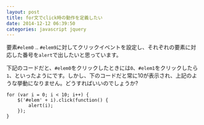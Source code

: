 ```yaml
---
layout: post
title: for文でclick時の動作を定義したい
date: 2014-12-12 06:39:50
categories: javascript jquery
---
```

<p>要素<code>#elem0</code> .. <code>#elem9</code>に対してクリックイベントを設定し、それぞれの要素に対応した番号を<code>alert</code>で出したいと思っています。</p>

<p>下記のコードだと、<code>#elem0</code>をクリックしたときには<code>0</code>、<code>#elem1</code>をクリックしたら<code>1</code>、といったようにです。しかし、下のコードだと常に10が表示され、上記のような挙動になりません。どうすればいいのでしょうか?</p>

<pre><code>for (var i = 0; i &lt; 10; i++) {
    $('#elem' + i).click(function() {
        alert(i);
    });
}
</code></pre>
